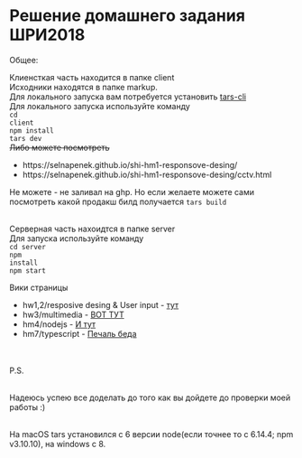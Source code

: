 # Решение домашнего задания ШРИ2018

Общее:<br>

Клиенсткая часть находится в папке client<br>
Исходники находятся в папке markup.<br>
Для локального запуска вам потребуется установить <a href="https://github.com/tars/tars-cli">tars-cli</a>  
Для локального запуска используйте команду <br>
<code>cd client</code><br>
<code>npm install</code><br>
<code>tars dev</code><br>
<del>Либо можете посмотреть
<ul>
  <li>https://selnapenek.github.io/shi-hm1-responsove-desing/</li>
  <li>https://selnapenek.github.io/shi-hm1-responsove-desing/cctv.html</li>
</ul>
</del>
Не можете - не заливал на ghp. Но если желаете можете сами посмотреть какой продакш билд получается <code>tars build</code><br>



<br>Серверная часть нахоидтся в папке server<br>
Для запуска используйте команду<br> 
<code>cd server</code><br>
<code>npm install</code><br>
<code>npm start</code><br>
  
  Вики страницы
  <ul>
  <li>hw1,2/resposive desing & User input - <a href="https://github.com/Selnapenek/shi-hm1-responsove-desing/wiki/hw1,2">тут</a></li>
  <li>hw3/multimedia  - <a href="https://github.com/Selnapenek/shi-hm1-responsove-desing/wiki/hw3-multimedia">ВОТ ТУТ</a></li>
  <li>hm4/nodejs - <a href="https://github.com/Selnapenek/shi-hm1-responsove-desing/wiki/hw4-nodejs">И тут</a></li>
  <li>hm7/typescript - <a href="https://github.com/Selnapenek/shi-hm1-responsove-desing/wiki/hw7-typescript">Печаль беда</a></li>
  </ul>


<br>
<br>P.S.


<br>Надеюсь успею все доделать до того как вы дойдете до проверки моей работы :)

<br>На macOS tars установился с 6 версии node(если точнее то с 6.14.4; npm v3.10.10), на windows с 8.



